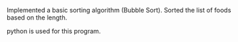 Implemented a basic sorting algorithm (Bubble Sort). Sorted the list of foods based on the length.

python is used for this program.

